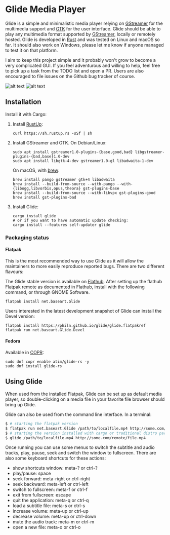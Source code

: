 # Glide Media Player

Glide is a simple and minimalistic media player relying on
[GStreamer](http://gstreamer.freedesktop.org) for the multimedia support
and [GTK](http://gtk.org) for the user interface. Glide should be able
to play any multimedia format supported by
[GStreamer](http://gstreamer.freedesktop.org), locally or remotely
hosted. Glide is developed in [Rust](http://rust-lang.org) and was
tested on Linux and macOS so far. It should also work on Windows, please
let me know if anyone managed to test it on that platform.

I aim to keep this project simple and it probably won't grow to become a
very complicated GUI. If you feel adventurous and willing to help, feel
free to pick up a task from the TODO list and open a PR. Users are also
encouraged to file issues on the Github bug tracker of course.

![alt text](https://github.com/philn/glide/raw/main/screenshot.png "Glide screenshot")
![alt text](https://github.com/philn/glide/raw/main/audio-screenshot.png "Glide audio playback screenshot")

## Installation

Install it with Cargo:

1.  Install [RustUp](https://rustup.rs):

        curl https://sh.rustup.rs -sSf | sh

2.  Install GStreamer and GTK. On Debian/Linux:

        sudo apt install gstreamer1.0-plugins-{base,good,bad} libgstreamer-plugins-{bad,base}1.0-dev
        sudo apt install libgtk-4-dev gstreamer1.0-gl libadwaita-1-dev

    On macOS, with [brew](http://brew.sh):

        brew install pango gstreamer gtk+4 libadwaita
        brew install --build-from-source --with-pango --with-{libogg,libvorbis,opus,theora} gst-plugins-base
        brew install --build-from-source --with-libvpx gst-plugins-good
        brew install gst-plugins-bad

3.  Install Glide:

        cargo install glide
        # or if you want to have automatic update checking:
        cargo install --features self-updater glide

### Packaging status

#### Flatpak

This is the most recommended way to use Glide as it will allow the maintainers to more
easily reproduce reported bugs. There are two different flavours:

The Glide stable version is available on [Flathub](https://flathub.org/apps/details/net.baseart.Glide).
After setting up the flathub Flatpak remote as documented in Flathub, install with the following command, or
through GNOME Software.

    flatpak install net.baseart.Glide

Users interested in the latest development snapshot of Glide can install the Devel version:

    flatpak install https://philn.github.io/glide/glide.flatpakref
    flatpak run net.baseart.Glide.Devel

#### Fedora

Available in [COPR](https://copr.fedorainfracloud.org/coprs/atim/glide-rs/):

    sudo dnf copr enable atim/glide-rs -y
    sudo dnf install glide-rs

## Using Glide

When used from the installed Flatpak, Glide can be set up as default media
player, so double-clicking on a media file in your favorite file browser should
bring up Glide.

Glide can also be used from the command line interface. In a terminal:

```bash
$ # starting the flatpak version
$ flatpak run net.baseart.Glide /path/to/localfile.mp4 http://some.com/remote/file.mp4
$ # starting the version installed with cargo or traditional distro packages
$ glide /path/to/localfile.mp4 http://some.com/remote/file.mp4
```

Once running you can use some menus to switch the subtitle and audio
tracks, play, pause, seek and switch the window to fullscreen. There are
also some keyboard shortcuts for these actions:

- show shortcuts window: meta-? or ctrl-?
- play/pause: space
- seek forward: meta-right or ctrl-right
- seek backward: meta-left or ctrl-left
- switch to fullscreen: meta-f or ctrl-f
- exit from fullscreen: escape
- quit the application: meta-q or ctrl-q
- load a subtitle file: meta-s or ctrl-s
- increase volume: meta-up or ctrl-up
- decrease volume: meta-up or ctrl-down
- mute the audio track: meta-m or ctrl-m
- open a new file: meta-o or ctrl-o
